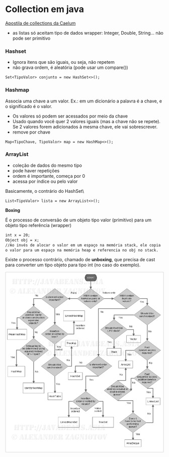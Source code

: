 # Collection em java

[Apostila de collections da Caelum](https://www.caelum.com.br/apostila-java-orientacao-objetos/collections-framework/)

- as listas só aceitam tipo de dados wrapper: Integer, Double, String... não pode ser primitivo

### Hashset

- Ignora itens que são iguais, ou seja, não repetem
- não grava ordem, é aleatória (pode usar um compare())

```
Set<TipoValor> conjunto = new HashSet<>();
```

### Hashmap
Associa uma chave a um valor. Ex.: em um dicionário a palavra é a chave, e o significado é o valor.

- Os valores só podem ser acessados por meio da chave
- Usado quando você quer 2 valores iguais (mas a chave não se repete). Se 2 valores forem adicionados à mesma chave, ele vai sobrescrever.
- remove por chave

```
Map<TipoChave, TipoValor> map = new HashMap<>();
```

### ArrayList

- coleção de dados do mesmo tipo
- pode haver repetições
- ordem é importante, começa por 0
- acessa por índice ou pelo valor

Basicamente, o contrário do HashSet\

```
List<TipoValor> lista = new ArrayList<>();
```

**Boxing**

É o processo de conversão de um objeto tipo valor (primitivo) para um objeto tipo referência (wrapper)

```
int x = 20;
Object obj = x;
//Ao invés de alocar o valor em um espaço na memória stack, ele copia o valor para um espaço na memória heap e referencia no obj no stack.
```

Existe o processo contrário, chamado de **unboxing**, que precisa de cast para converter um tipo objeto para tipo int (no caso do exemplo).

![](collections.png)
